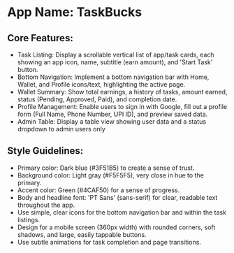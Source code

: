 # **App Name**: TaskBucks

## Core Features:

- Task Listing: Display a scrollable vertical list of app/task cards, each showing an app icon, name, subtitle (earn amount), and 'Start Task' button.
- Bottom Navigation: Implement a bottom navigation bar with Home, Wallet, and Profile icons/text, highlighting the active page.
- Wallet Summary: Show total earnings, a history of tasks, amount earned, status (Pending, Approved, Paid), and completion date.
- Profile Management: Enable users to sign in with Google, fill out a profile form (Full Name, Phone Number, UPI ID), and preview saved data.
- Admin Table: Display a table view showing user data and a status dropdown to admin users only

## Style Guidelines:

- Primary color: Dark blue (#3F51B5) to create a sense of trust.
- Background color: Light gray (#F5F5F5), very close in hue to the primary.
- Accent color: Green (#4CAF50) for a sense of progress.
- Body and headline font: 'PT Sans' (sans-serif) for clear, readable text throughout the app.
- Use simple, clear icons for the bottom navigation bar and within the task listings.
- Design for a mobile screen (360px width) with rounded corners, soft shadows, and large, easily tappable buttons.
- Use subtle animations for task completion and page transitions.